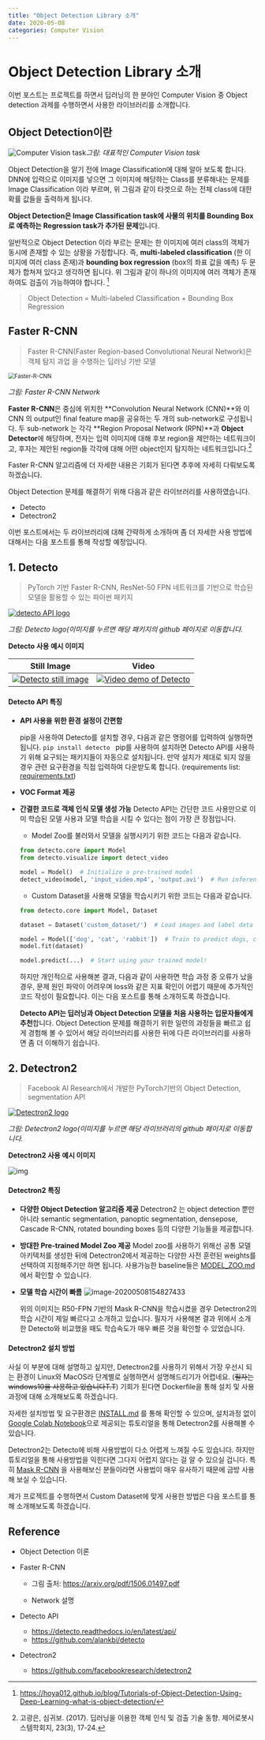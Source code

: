 ```yaml
---
title: "Object Detection Library 소개"
date: 2020-05-08
categories: Computer Vision
---
```




# Object Detection Library 소개

이번 포스트는 프로젝트를 하면서 딥러닝의 한 분야인 Computer Vision 중 Object detection 과제를 수행하면서 사용한 라이브러리를 소개합니다.



## Object Detection이란

![Computer Vision task](2020-05-08-Object_Detection_Library.assets/fig1_cv_task.png)*그림: 대표적인 Computer Vision task*

Object Detection을 알기 전에 Image Classification에 대해 알아 보도록 합니다. DNN에 입력으로 이미지를 넣으면 그 이미지에 해당하는 Class를 분류해내는 문제를 Image Classification 이라 부르며, 위 그림과 같이 타겟으로 하는 전체 class에 대한 확률 값들을 출력하게 됩니다. 

**Object Detection은 Image Classification task에 사물의 위치를 Bounding Box로 예측하는 Regression task가 추가된 문제**입니다. 

일반적으로 Object Detection 이라 부르는 문제는 한 이미지에 여러 class의 객체가 동시에 존재할 수 있는 상황을 가정합니다. 즉, **multi-labeled classification** (한 이미지에 여러 class 존재)과 **bounding box regression** (box의 좌표 값을 예측) 두 문제가 합쳐져 있다고 생각하면 됩니다. 위 그림과 같이 하나의 이미지에 여러 객체가 존재하여도 검출이 가능하여야 합니다. [^1]

> Object Detection = Multi-labeled Classification + Bounding Box Regression



## Faster R-CNN

> Faster R-CNN(Faster Region-based Convolutional Neural Network)은 객체 탐지 과업 을 수행하는 딥러닝 기반 모델

<img src="2020-05-08-Object_Detection_Library.assets/Faster-R-CNN.JPG" alt="Faster-R-CNN" style="zoom:80%;" />

*그림: Faster R-CNN Network*

**Faster R-CNN**은 중심에 위치한 **Convolution Neural Network (CNN)**와 이 CNN 의 output인 final feature map을 공유하는 두 개의 sub-network로 구성됩니다. 두 sub-network 는 각각 **Region Proposal Network (RPN)**과 **Object Detector**에 해당하며, 전자는 입력 이미지에 대해 후보 region을 제안하는 네트워크이고, 후자는 제안된 region들 각각에 대해 어떤 object인지 탐지하는 네트워크입니다.[^2]

Faster R-CNN 알고리즘에 더 자세한 내용은 기회가 된다면 추후에 자세히 다뤄보도록 하겠습니다. 



Object Detection 문제를 해결하기 위해 다음과 같은 라이브러리를 사용하였습니다.

- Detecto
- Detectron2

이번 포스트에서는 두 라이브러리에 대해 간략하게 소개하며 좀 더 자세한 사용 방법에 대해서는 다음 포스트를 통해 작성할 예정입니다.



## 1. Detecto

> PyTorch 기반 Faster R-CNN, ResNet-50 FPN 네트워크를 기반으로 학습된 모델을 활용할 수 있는 파이썬 패키지

[![detecto API logo](https://github.com/alankbi/detecto/raw/master/assets/logo_words.svg?sanitize=true)](https://github.com/alankbi/detecto)

*그림: Detecto logo(이미지를 누르면 해당 패키지의 github 페이지로 이동합니다.*



**Detecto 사용 예시 이미지**

| Still Image                                                  | Video                                                        |
| ------------------------------------------------------------ | ------------------------------------------------------------ |
| [![Detecto still image](https://github.com/alankbi/detecto/raw/master/assets/apple_orange.png)](https://github.com/alankbi/detecto/blob/master/assets/apple_orange.png) | [![Video demo of Detecto](https://github.com/alankbi/detecto/raw/master/assets/demo.gif)](https://github.com/alankbi/detecto/blob/master/assets/demo.gif) |



#### **Detecto API 특징**

- **API 사용을 위한 환경 설정이 간편함**

  pip을 사용하여 Detecto를 설치할 경우, 다음과 같은 명령어를 입력하여 실행하면 됩니다.
  ```pip install detecto ```
  pip를 사용하여 설치하면 Detecto API를 사용하기 위해 요구되는 패키지들이 자동으로 설치됩니다. 만약 설치가 제대로 되지 않을 경우 관련 요구환경을 직접 입력하여 다운받도록 합니다. (requirements list: [requirements.txt](https://github.com/alankbi/detecto/blob/master/requirements.txt))

- **VOC Format 제공**

- **간결한 코드로 객체 인식 모델 생성 가능**
  Detecto API는 간단한 코드 사용만으로 이미 학습된 모델 사용과 모델 학습을 시킬 수 있다는 점이 가장 큰 장점입니다.

  - Model Zoo를 불러와서 모델을 실행시키기 위한 코드는 다음과 같습니다.

  ```python
  from detecto.core import Model
  from detecto.visualize import detect_video
  
  model = Model()  # Initialize a pre-trained model
  detect_video(model, 'input_video.mp4', 'output.avi')  # Run inference on a video
  ```

  - Custom Dataset을 사용해 모델을 학습시키기 위한 코드는 다음과 같습니다.

  ```python
  from detecto.core import Model, Dataset
  
  dataset = Dataset('custom_dataset/')  # Load images and label data from the custom_dataset/ folder
  
  model = Model(['dog', 'cat', 'rabbit'])  # Train to predict dogs, cats, and rabbits
  model.fit(dataset)
  
  model.predict(...)  # Start using your trained model!
  ```


  하지만 개인적으로 사용해본 결과, 다음과 같이 사용하면 학습 과정 중 오류가 났을 경우, 문제 원인 파악이 어려우며 loss와 같은 지표 확인이 어렵기 때문에 추가적인 코드 작성이 필요합니다. 이는 다음 포스트를 통해 소개하도록 하겠습니다.

  

  **Detecto API는 딥러닝과 Object Detection 모델을 처음 사용하는 입문자들에게 추천**합니다. 
  Object Detection 문제를 해결하기 위한 일련의 과정들을 빠르고 쉽게 경험해 볼 수 있어서 해당 라이브러리를 사용한 뒤에 다른 라이브러리를 사용하면 좀 더 이해하기 쉽습니다.



## 2. Detectron2

> Facebook AI Research에서 개발한 PyTorch기반의 Object Detection, segmentation API

[![Detectron2 logo](https://github.com/facebookresearch/detectron2/raw/master/.github/Detectron2-Logo-Horz.svg?sanitize=true)](https://github.com/facebookresearch/detectron2)

*그림: Detectron2 logo(이미지를 누르면 해당 라이브러리의 github 페이지로 이동합니다.*



**Detectron2 사용 예시 이미지**

![img](https://user-images.githubusercontent.com/1381301/66535560-d3422200-eace-11e9-9123-5535d469db19.png)



#### Detectron2 특징

- **다양한 Object Detection 알고리즘 제공**
  Detectron2 는 object detection 뿐만 아니라 semantic segmentation, panoptic segmentation, densepose, Cascade R-CNN, rotated bounding boxes 등의 다양한 기능들을 제공합니다.

- **방대한 Pre-trained Model Zoo 제공**
  Model zoo를 사용하기 위해선 공통 모델 아키텍처를 생성한 뒤에 Detectron2에서 제공하는 다양한 사전 훈련된 weights를 선택하여 지정해주기만 하면 됩니다.
  사용가능한 baseline들은 [MODEL_ZOO.md](https://github.com/facebookresearch/detectron2/blob/master/MODEL_ZOO.md) 에서 확인할 수 있습니다.

- **모델 학습 시간이 빠름**
  ![image-20200508154827433](2020-05-08-Object_Detection_Library.assets/image-20200508154827433.png)

  위의 이미지는 R50-FPN 기반의 Mask R-CNN을 학습시켰을 경우 Detectron2의 학습 시간이 제일 빠르다고 소개하고 있습니다. 필자가 사용해본 결과 위에서 소개한 Detecto와 비교했을 때도 학습속도가 매우 빠른 것을 확인할 수 있었습니다.



#### **Detectron2 설치 방법**

사실 이 부분에 대해 설명하고 싶지만, Detectron2를 사용하기 위해서 가장 우선시 되는 환경이 Linux와 MacOS라 단계별로 실행하면서 설명해드리기가 어렵네요. (~~필자는 windows10을 사용하고 있습니다T.T~~) 기회가 된다면 Dockerfile을 통해 설치 및 사용과정에 대해 소개해보도록 하겠습니다.

자세한 설치방법 및 요구환경은 [INSTALL.md](https://github.com/facebookresearch/detectron2/blob/master/INSTALL.md) 를 통해 확인할 수 있으며, 설치과정 없이 [Google Colab Notebook](https://colab.research.google.com/drive/16jcaJoc6bCFAQ96jDe2HwtXj7BMD_-m5#scrollTo=QHnVupBBn9eR)으로 제공되는 튜토리얼을 통해 Detectron2를 사용해볼 수 있습니다.



Detectron2는 Detecto에 비해 사용방법이 다소 어렵게 느껴질 수도 있습니다. 하지만 튜토리얼을 통해 사용방법을 익힌다면 그다지 어렵지 않다는 걸 알 수 있으실 겁니다. 특히 [Mask R-CNN](https://github.com/matterport/Mask_RCNN) 을 사용해보신 분들이라면 사용법이 매우 유사하기 때문에 금방 사용해 보실 수 있습니다.

제가 프로젝트를 수행하면서 Custom Dataset에 맞게 사용한 방법은 다음 포스트를 통해 소개해보도록 하겠습니다.





## Reference

- Object Detection 이론

  [^1]: https://hoya012.github.io/blog/Tutorials-of-Object-Detection-Using-Deep-Learning-what-is-object-detection/

- Faster R-CNN 

  - 그림 출처: https://arxiv.org/pdf/1506.01497.pdf

  - Network 설명

    [^2]: 고광은, 심귀보. (2017). 딥러닝을 이용한 객체 인식 및 검출 기술 동향. 제어로봇시스템학회지, 23(3), 17-24.

- Detecto API

  - https://detecto.readthedocs.io/en/latest/api/
  - https://github.com/alankbi/detecto

- Detectron2

  - https://github.com/facebookresearch/detectron2

